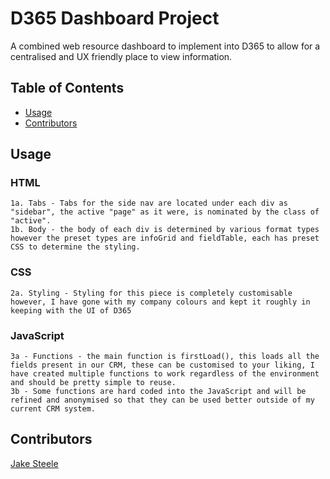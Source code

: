 # D365 Dashboard Project
A combined web resource dashboard to implement into D365 to allow for a centralised and UX friendly place to view information.

## Table  of Contents
- [Usage](#usage)
- [Contributors](#contributors)

## Usage
### HTML
    1a. Tabs - Tabs for the side nav are located under each div as "sidebar", the active "page" as it were, is nominated by the class of "active".
    1b. Body - the body of each div is determined by various format types however the preset types are infoGrid and fieldTable, each has preset CSS to determine the styling.
### CSS
    2a. Styling - Styling for this piece is completely customisable however, I have gone with my company colours and kept it roughly in keeping with the UI of D365
### JavaScript
    3a - Functions - the main function is firstLoad(), this loads all the fields present in our CRM, these can be customised to your liking, I have created multiple functions to work regardless of the environment and should be pretty simple to reuse.
    3b - Some functions are hard coded into the JavaScript and will be refined and anonymised so that they can be used better outside of my current CRM system.

## Contributors
[Jake Steele](https://github.com/jakesteeledev/)